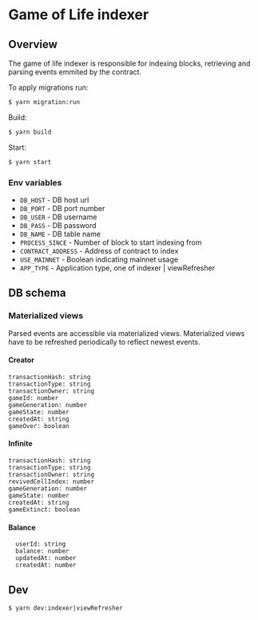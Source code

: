 # Game of Life indexer

## Overview

The game of life indexer is responsible for indexing blocks, retrieving and parsing events emmited by the contract.

To apply migrations run:
```bash
$ yarn migration:run
```

Build:
```bash
$ yarn build
```

Start:
```bash
$ yarn start
```

### Env variables
- `DB_HOST` - DB host url
- `DB_PORT` - DB port number
- `DB_USER` - DB username
- `DB_PASS` - DB password
- `DB_NAME` - DB table name
- `PROCESS_SINCE` - Number of block to start indexing from
- `CONTRACT_ADDRESS` - Address of contract to index
- `USE_MAINNET` - Boolean indicating mainnet usage
- `APP_TYPE` - Application type, one of indexer | viewRefresher

## DB schema
### Materialized views

Parsed events are accessible via materialized views. 
Materialized views have to be refreshed periodically to reflect newest events.

#### Creator
```
transactionHash: string
transactionType: string
transactionOwner: string
gameId: number
gameGeneration: number
gameState: number
createdAt: string
gameOver: boolean
```
#### Infinite
```
transactionHash: string
transactionType: string
transactionOwner: string
revivedCellIndex: number
gameGeneration: number
gameState: number
createdAt: string
gameExtinct: boolean
```

#### Balance
```
  userId: string
  balance: number
  updatedAt: number
  createdAt: number
```

## Dev

```
$ yarn dev:indexer|viewRefresher
```
